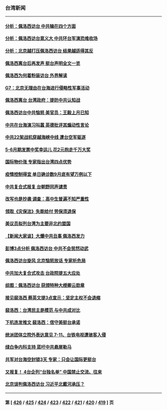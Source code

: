 ### 台湾新闻
---
#### [分析：佩洛西访台 中共输在四个方面](../../pages/ncid1349361/n13794891.md) 
#### [分析：佩洛西访台意义大 中共环台军演恐难收场](../../pages/ncid1349361/n13794703.md) 
#### [分析：北京越打压佩洛西访台 结果越适得其反](../../pages/ncid1349361/n13794881.md) 
#### [佩洛西离台后再发声 挺台声明全文一览](../../pages/ncid1349361/n13794931.md) 
#### [佩洛西为何着粉装访台 外界解读](../../pages/ncid1349361/n13794865.md) 
#### [G7：北京无理由在台海进行侵略性军事活动](../../pages/ncid1349361/n13794854.md) 
#### [佩洛西离台 台湾政府：提防中共认知战](../../pages/ncid1349361/n13794779.md) 
#### [佩洛西访台中共恼怒 美官员：王毅上月已知](../../pages/ncid1349361/n13794764.md) 
#### [中共在台海演习叫嚣 英德批评其煽动性言论](../../pages/ncid1349361/n13794857.md) 
#### [中共22架战机穿越海峡中线 遭台空军驱逐](../../pages/ncid1349361/n13794836.md) 
#### [5-6月期发票中奖幸运儿 花2元抱走千万大奖](../../pages/ncid1349361/n13794796.md) 
#### [国际物价涨 专家指出台湾四点优势](../../pages/ncid1349361/n13794783.md) 
#### [疫情控制得宜 单日确诊数9月底有望万例以下](../../pages/ncid1349361/n13794785.md) 
#### [中共复合式报复 台朝野同声谴责](../../pages/ncid1349361/n13794738.md) 
#### [改写也是抄袭 调查：高中生普遍不知严重性](../../pages/ncid1349361/n13794790.md) 
#### [领取《灾保法》失能给付 劳保须退保](../../pages/ncid1349361/n13794789.md) 
#### [美议员拟列台湾为主要非北约盟国](../../pages/ncid1349361/n13794715.md) 
#### [【新闻大家谈】大爆中共丑事 佩洛西发力](../../pages/ncid1349361/n13794750.md) 
#### [彭博3点分析 佩洛西访台 中共不会贸然动武](../../pages/ncid1349361/n13794707.md) 
#### [佩洛西访台旋风 北京恼怒放话 专家析危局](../../pages/ncid1349361/n13794751.md) 
#### [中共加大复合式攻击 台政院提五大应处](../../pages/ncid1349361/n13794759.md) 
#### [组图：佩洛西访台 获颁特种大绶卿云勋章](../../pages/ncid1349361/n13794594.md) 
#### [接见裴洛西 蔡英文提3点宣示：坚定主权不会退缩](../../pages/ncid1349361/n13794744.md) 
#### [裴洛西：台湾民主是模范 与中共成对比](../../pages/ncid1349361/n13794742.md) 
#### [下机连发推文 裴洛西：信守美挺台承诺](../../pages/ncid1349361/n13794740.md) 
#### [统派团体立院外表达意见 7-11、台铁电视遭骇客入侵](../../pages/ncid1349361/n13794720.md) 
#### [绿白争内科支持 蓝吁中共悬崖勒马](../../pages/ncid1349361/n13794709.md) 
#### [共军对台海空封锁3天 专家：只会让国际更挺台](../../pages/ncid1349361/n13794706.md) 
#### [又报复！ 4台企列“台独名单” 中国禁止交流、往来](../../pages/ncid1349361/n13794726.md) 
#### [北京误判佩洛西访台 习近平北戴河承压？](../../pages/ncid1349361/n13794655.md) 

---
#### 第 [ [426](./426.md) / [425](./425.md) / [424](./424.md) / [423](./423.md) / [422](./422.md) / [421](./421.md) / [420](./420.md) / [419](./419.md) ] 页
